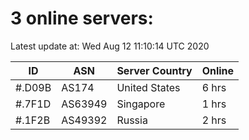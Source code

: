 # 3 online servers:

Latest update at: Wed Aug 12 11:10:14 UTC 2020

| ID | ASN | Server Country | Online |
| -- | --- | -------------- | ------ |
| #.D09B | AS174 | United States | 6 hrs |
| #.7F1D | AS63949 | Singapore | 1 hrs |
| #.1F2B | AS49392 | Russia | 2 hrs |

